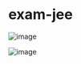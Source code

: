 # exam-jee

![image](https://user-images.githubusercontent.com/88594157/226981714-d576121f-ee1f-4f5b-8f45-92a1bf033bb4.png)

![image](https://user-images.githubusercontent.com/88594157/226981771-d515f881-a419-442b-be9b-4faaefa009c6.png)
